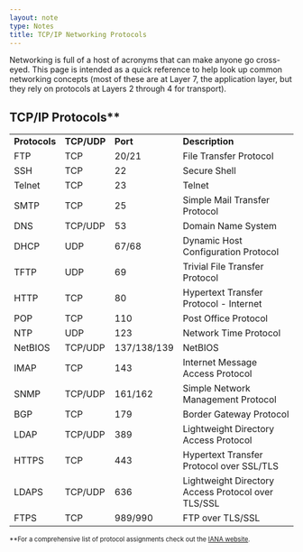 ```yaml
---
layout: note
type: Notes
title: TCP/IP Networking Protocols
---
```


Networking is full of a host of acronyms that can make anyone go cross-eyed. This page is intended as a quick reference to help look up common networking concepts (most of these are at Layer 7, the application layer, but they rely on protocols at Layers 2 through 4 for transport).

<h2>TCP/IP Protocols**</h2>
<table>
  <tr style="font-weight: bold;"><td>Protocols</td><td>TCP/UDP</td><td>Port</td><td>Description</td></tr>
  <tr><td>FTP</td><td>TCP</td><td>20/21</td><td>File Transfer Protocol</td></tr>
  <tr><td>SSH</td><td>TCP</td><td>22</td><td>Secure Shell</td></tr>
  <tr><td>Telnet</td><td>TCP</td><td>23</td><td>Telnet</td></tr>
  <tr><td>SMTP</td><td>TCP</td><td>25</td><td>Simple Mail Transfer Protocol</td></tr>
  <tr><td>DNS</td><td>TCP/UDP</td><td>53</td><td>Domain Name System</td></tr>
  <tr><td>DHCP</td><td>UDP</td><td>67/68</td><td>Dynamic Host Configuration Protocol</td></tr>
  <tr><td>TFTP</td><td>UDP</td><td>69</td><td>Trivial File Transfer Protocol</td></tr>
  <tr><td>HTTP</td><td>TCP</td><td>80</td><td>Hypertext Transfer Protocol - Internet</td></tr>
  <tr><td>POP</td><td>TCP</td><td>110</td><td>Post Office Protocol</td></tr>
  <tr><td>NTP</td><td>UDP</td><td>123</td><td>Network Time Protocol</td></tr>
  <tr><td>NetBIOS</td><td>TCP/UDP</td><td>137/138/139</td><td>NetBIOS</td></tr>
  <tr><td>IMAP</td><td>TCP</td><td>143</td><td>Internet Message Access Protocol </td></tr>
  <tr><td>SNMP</td><td>TCP/UDP</td><td>161/162</td><td>Simple Network Management Protocol</td></tr>
  <tr><td>BGP</td><td>TCP</td><td>179</td><td>Border Gateway Protocol</td></tr>
  <tr><td>LDAP</td><td>TCP/UDP</td><td>389</td><td>Lightweight Directory Access Protocol</td></tr>
  <tr><td>HTTPS</td><td>TCP</td><td>443</td><td>Hypertext Transfer Protocol over SSL/TLS</td></tr>
  <tr><td>LDAPS</td><td>TCP/UDP</td><td>636</td><td>Lightweight Directory Access Protocol over TLS/SSL</td></tr>
  <tr><td>FTPS</td><td>TCP</td><td>989/990</td><td>FTP over TLS/SSL</td></tr>
</table>
<span style="font-size: 80%">**For a comprehensive list of protocol assignments check out the <a href="//www.iana.org/assignments/service-names-port-numbers/service-names-port-numbers.xml">IANA website</a>.</span>



